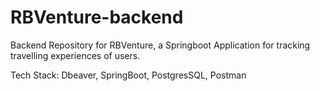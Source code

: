 # RBVenture-backend
Backend Repository for RBVenture, a Springboot Application for tracking travelling experiences of users.

Tech Stack: Dbeaver, SpringBoot, PostgresSQL, Postman
